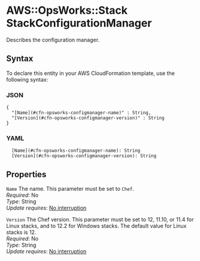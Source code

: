 # AWS::OpsWorks::Stack StackConfigurationManager<a name="aws-properties-opsworks-stack-stackconfigmanager"></a>

Describes the configuration manager\.

## Syntax<a name="aws-properties-opsworks-stack-stackconfigmanager-syntax"></a>

To declare this entity in your AWS CloudFormation template, use the following syntax:

### JSON<a name="aws-properties-opsworks-stack-stackconfigmanager-syntax.json"></a>

```
{
  "[Name](#cfn-opsworks-configmanager-name)" : String,
  "[Version](#cfn-opsworks-configmanager-version)" : String
}
```

### YAML<a name="aws-properties-opsworks-stack-stackconfigmanager-syntax.yaml"></a>

```
  [Name](#cfn-opsworks-configmanager-name): String
  [Version](#cfn-opsworks-configmanager-version): String
```

## Properties<a name="aws-properties-opsworks-stack-stackconfigmanager-properties"></a>

`Name`  <a name="cfn-opsworks-configmanager-name"></a>
The name\. This parameter must be set to `Chef`\.  
*Required*: No  
*Type*: String  
*Update requires*: [No interruption](https://docs.aws.amazon.com/AWSCloudFormation/latest/UserGuide/using-cfn-updating-stacks-update-behaviors.html#update-no-interrupt)

`Version`  <a name="cfn-opsworks-configmanager-version"></a>
The Chef version\. This parameter must be set to 12, 11\.10, or 11\.4 for Linux stacks, and to 12\.2 for Windows stacks\. The default value for Linux stacks is 12\.  
*Required*: No  
*Type*: String  
*Update requires*: [No interruption](https://docs.aws.amazon.com/AWSCloudFormation/latest/UserGuide/using-cfn-updating-stacks-update-behaviors.html#update-no-interrupt)